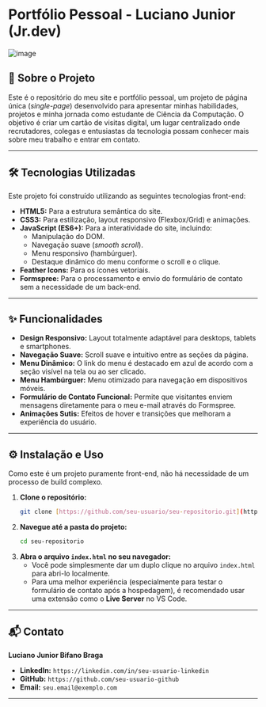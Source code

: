 # Portfólio Pessoal - Luciano Junior (Jr.dev)
![image](https://github.com/user-attachments/assets/77683cfe-6413-4d41-81cf-46835a9041eb)

## 🚀 Sobre o Projeto

Este é o repositório do meu site e portfólio pessoal, um projeto de página única (*single-page*) desenvolvido para apresentar minhas habilidades, projetos e minha jornada como estudante de Ciência da Computação. O objetivo é criar um cartão de visitas digital, um lugar centralizado onde recrutadores, colegas e entusiastas da tecnologia possam conhecer mais sobre meu trabalho e entrar em contato.

---

## 🛠️ Tecnologias Utilizadas

Este projeto foi construído utilizando as seguintes tecnologias front-end:

* **HTML5:** Para a estrutura semântica do site.
* **CSS3:** Para estilização, layout responsivo (Flexbox/Grid) e animações.
* **JavaScript (ES6+):** Para a interatividade do site, incluindo:
    * Manipulação do DOM.
    * Navegação suave (*smooth scroll*).
    * Menu responsivo (hambúrguer).
    * Destaque dinâmico do menu conforme o scroll e o clique.
* **Feather Icons:** Para os ícones vetoriais.
* **Formspree:** Para o processamento e envio do formulário de contato sem a necessidade de um back-end.

---

## ✨ Funcionalidades

- **Design Responsivo:** Layout totalmente adaptável para desktops, tablets e smartphones.
- **Navegação Suave:** Scroll suave e intuitivo entre as seções da página.
- **Menu Dinâmico:** O link do menu é destacado em azul de acordo com a seção visível na tela ou ao ser clicado.
- **Menu Hambúrguer:** Menu otimizado para navegação em dispositivos móveis.
- **Formulário de Contato Funcional:** Permite que visitantes enviem mensagens diretamente para o meu e-mail através do Formspree.
- **Animações Sutis:** Efeitos de hover e transições que melhoram a experiência do usuário.

---

## ⚙️ Instalação e Uso

Como este é um projeto puramente front-end, não há necessidade de um processo de build complexo.

1.  **Clone o repositório:**
    ```bash
    git clone [https://github.com/seu-usuario/seu-repositorio.git](https://github.com/seu-usuario/seu-repositorio.git)
    ```
2.  **Navegue até a pasta do projeto:**
    ```bash
    cd seu-repositorio
    ```
3.  **Abra o arquivo `index.html` no seu navegador:**
    * Você pode simplesmente dar um duplo clique no arquivo `index.html` para abri-lo localmente.
    * Para uma melhor experiência (especialmente para testar o formulário de contato após a hospedagem), é recomendado usar uma extensão como o **Live Server** no VS Code.

---

## 📬 Contato

**Luciano Junior Bifano Braga**

* **LinkedIn:** `https://linkedin.com/in/seu-usuario-linkedin`
* **GitHub:** `https://github.com/seu-usuario-github`
* **Email:** `seu.email@exemplo.com`

---
